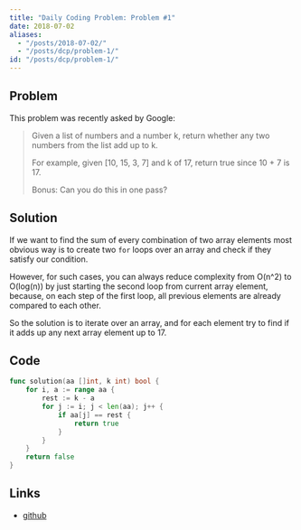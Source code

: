 ```yaml
---
title: "Daily Coding Problem: Problem #1"
date: 2018-07-02
aliases:
  - "/posts/2018-07-02/"
  - "/posts/dcp/problem-1/"
id: "/posts/dcp/problem-1/"
---
```


## Problem

This problem was recently asked by Google:

> Given a list of numbers and a number k, return whether any two numbers from the list add up to k.
>
> For example, given [10, 15, 3, 7] and k of 17, return true since 10 + 7 is 17.
>
> Bonus: Can you do this in one pass?

## Solution

If we want to find the sum of every combination of two array elements most
obvious way is to create two `for` loops over an array and check if they
satisfy our condition.

However, for such cases, you can always reduce complexity from O(n^2) to
O(log(n)) by just starting the second loop from current array element, because,
on each step of the first loop, all previous elements are already compared to each other.

So the solution is to iterate over an array, and for each element try to find if
it adds up any next array element up to 17.

## Code

```go
func solution(aa []int, k int) bool {
    for i, a := range aa {
        rest := k - a
        for j := i; j < len(aa); j++ {
            if aa[j] == rest {
                return true
            }
        }
    }
    return false
}
```

## Links

- [github](https://github.com/ngalayko/dcp/tree/master/problems/2018-07-02)
